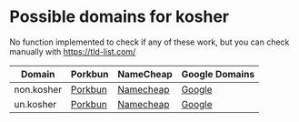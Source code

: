 # Possible domains for kosher

No function implemented to check if any of these work, but you can check manually with https://tld-list.com/

| Domain | Porkbun | NameCheap | Google Domains |
|---|---|---|---|
| non.kosher | [Porkbun](https://porkbun.com/checkout/search?prb=e814663da1&tlds=&idnLanguage=&search=search&q=non.kosher) | [Namecheap](https://www.namecheap.com/domains/registration/results/?domain=non.kosher) | [Google](https://domains.google.com/registrar/search?searchTerm=non.kosher) |
| un.kosher | [Porkbun](https://porkbun.com/checkout/search?prb=e814663da1&tlds=&idnLanguage=&search=search&q=un.kosher) | [Namecheap](https://www.namecheap.com/domains/registration/results/?domain=un.kosher) | [Google](https://domains.google.com/registrar/search?searchTerm=un.kosher) |
